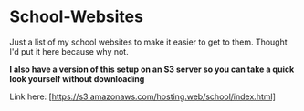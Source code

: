 # School-Websites
Just a list of my school websites to make it easier to get to them. Thought I'd put it here because why not.

**I also have a version of this setup on an S3 server so you can take a quick look yourself without downloading**

Link here: [https://s3.amazonaws.com/hosting.web/school/index.html]
